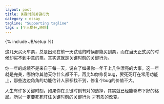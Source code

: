 ```yaml
---
layout: post
title: 关键时刻关键行为
category : essay
tagline: "Supporting tagline"
tags : [个人提升,随想]
---
```

{% include JB/setup %}

这几天买火车票，总是出现在前一天试验的时候都能买到票，而在当天正式买的时候却买不到中意的票。其实这就是关键时刻的关键行为。

你一年的成绩不是来自于每一天，说白了如果你一年干上几件漂亮的大事，这一年就是完美，哪怕你其他天你什么都不干。再比如你修复bug，要死死盯在常用功能上，那些边边角角的功能估计人家都找不到，修复个bug的价值不大。

人生有许多关键时刻，如果你在关键时刻有对的选择，其实就已经能够布下好的格局。所以一定要死死盯住关键时刻的关键行为 才有质的改变。
